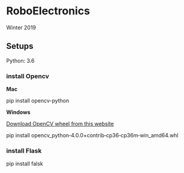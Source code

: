 # RoboElectronics
Winter 2019

## Setups

Python: 3.6

### install Opencv

__Mac__

pip install opencv-python


__Windows__

[Download OpenCV wheel from this website](https://www.lfd.uci.edu/~gohlke/pythonlibs/)

pip install opencv_python‑4.0.0+contrib‑cp36‑cp36m‑win_amd64.whl


### install Flask 

pip install falsk
